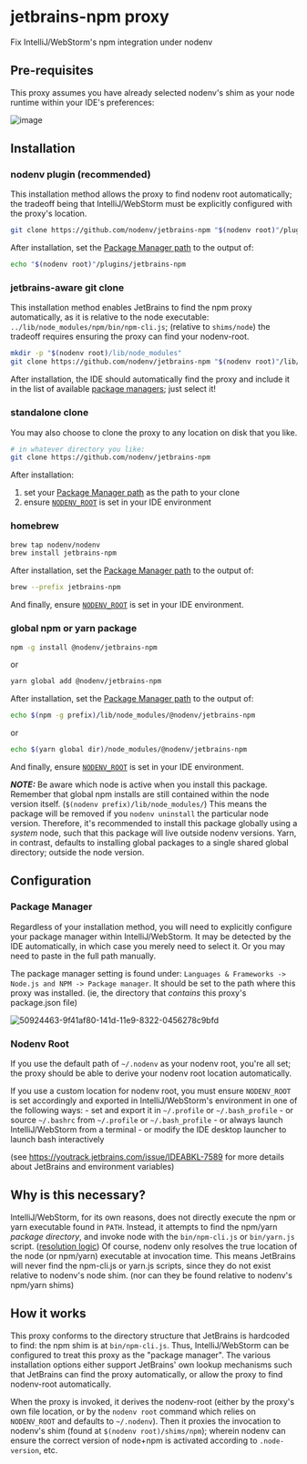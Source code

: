 # jetbrains-npm proxy

Fix IntelliJ/WebStorm's npm integration under nodenv

## Pre-requisites

This proxy assumes you have already selected nodenv's shim as your node runtime within your IDE's preferences:

![image](https://user-images.githubusercontent.com/119972/50924357-5984e700-141d-11e9-90bc-8d63dcb26287.png)

## Installation

### nodenv plugin (recommended)

This installation method allows the proxy to find nodenv root automatically;
the tradeoff being that IntelliJ/WebStorm must be explicitly configured with the proxy's location.

```sh
git clone https://github.com/nodenv/jetbrains-npm "$(nodenv root)"/plugins/jetbrains-npm
```

After installation, set the [Package Manager path](#Package-Manager) to the output of:

```sh
echo "$(nodenv root)"/plugins/jetbrains-npm
```

### jetbrains-aware git clone

This installation method enables JetBrains to find the npm proxy automatically, as it is relative to the node executable: `../lib/node_modules/npm/bin/npm-cli.js`; (relative to `shims/node`)
the tradeoff requires ensuring the proxy can find your nodenv-root.

```sh
mkdir -p "$(nodenv root)/lib/node_modules"
git clone https://github.com/nodenv/jetbrains-npm "$(nodenv root)"/lib/node_modules/npm
```

After installation, the IDE should automatically find the proxy and include it in the list of available [package managers](#Package-Manager); just select it!

### standalone clone

You may also choose to clone the proxy to any location on disk that you like.

```sh
# in whatever directory you like:
git clone https://github.com/nodenv/jetbrains-npm
```

After installation:
1. set your [Package Manager path](#Package-Manager) as the path to your clone
2. ensure [`NODENV_ROOT`](#Nodenv-Root) is set in your IDE environment


### homebrew

```sh
brew tap nodenv/nodenv
brew install jetbrains-npm
```

After installation, set the [Package Manager path](#Package-Manager) to the output of:

```sh
brew --prefix jetbrains-npm
```

And finally, ensure [`NODENV_ROOT`](#Nodenv-Root) is set in your IDE environment.

### global npm or yarn package

```sh
npm -g install @nodenv/jetbrains-npm
```

or

```sh
yarn global add @nodenv/jetbrains-npm
```

After installation, set the [Package Manager path](#Package-Manager) to the output of:

```sh
echo $(npm -g prefix)/lib/node_modules/@nodenv/jetbrains-npm
```

or

```sh
echo $(yarn global dir)/node_modules/@nodenv/jetbrains-npm
```

And finally, ensure [`NODENV_ROOT`](#Nodenv-Root) is set in your IDE environment.

*__NOTE:__*
Be aware which node is active when you install this package.
Remember that global npm installs are still contained within the node version itself. (`$(nodenv prefix)/lib/node_modules/`)
This means the package will be removed if you `nodenv uninstall` the particular node version.
Therefore, it's recommended to install this package globally using a _system_ node, such that this package will live outside nodenv versions.
Yarn, in contrast, defaults to installing global packages to a single shared global directory; outside the node version.

## Configuration

### Package Manager

Regardless of your installation method, you will need to explicitly configure your package manager within IntelliJ/WebStorm.
It may be detected by the IDE automatically, in which case you merely need to select it.
Or you may need to paste in the full path manually.

The package manager setting is found under: `Languages & Frameworks -> Node.js and NPM -> Package manager`.
It should be set to the path where this proxy was installed. (ie, the directory that _contains_ this proxy's package.json file)

![50924463-9f41af80-141d-11e9-8322-0456278c9bfd](https://user-images.githubusercontent.com/119972/50924683-47577880-141e-11e9-9438-e01bac8ad118.png)

### Nodenv Root

If you use the default path of `~/.nodenv` as your nodenv root, you're all set;
the proxy should be able to derive your nodenv root location automatically.

If you use a custom location for nodenv root, you must ensure `NODENV_ROOT` is set accordingly and exported in IntelliJ/WebStorm's environment in one of the following ways:
    - set and export it in `~/.profile` or `~/.bash_profile`
    - or source `~/.bashrc` from `~/.profile` or `~/.bash_profile`
    - or always launch IntelliJ/WebStorm from a terminal
    - or modify the IDE desktop launcher to launch bash interactively

(see https://youtrack.jetbrains.com/issue/IDEABKL-7589 for more details about JetBrains and environment variables)

## Why is this necessary?

IntelliJ/WebStorm, for its own reasons, does not directly execute the npm or yarn executable found in `PATH`.
Instead, it attempts to find the npm/yarn _package directory_, and invoke node with the `bin/npm-cli.js` or `bin/yarn.js` script.
([resolution logic](https://github.com/nodenv/nodenv/pull/129#discussion_r246391978))
Of course, nodenv only resolves the true location of the node (or npm/yarn) executable at invocation time.
This means JetBrains will never find the npm-cli.js or yarn.js scripts, since they do not exist relative to nodenv's node shim. (nor can they be found relative to nodenv's npm/yarn shims)

## How it works

This proxy conforms to the directory structure that JetBrains is hardcoded to find: the npm shim is at `bin/npm-cli.js`.
Thus, IntelliJ/WebStorm can be configured to treat this proxy as the "package manager".
The various installation options either support JetBrains' own lookup mechanisms such that JetBrains can find the proxy automatically, or allow the proxy to find nodenv-root automatically.

When the proxy is invoked, it derives the nodenv-root (either by the proxy's own file location, or by the `nodenv root` command which relies on `NODENV_ROOT` and defaults to `~/.nodenv`).
Then it proxies the invocation to nodenv's shim (found at `$(nodenv root)/shims/npm`); wherein nodenv can ensure the correct version of node+npm is activated according to `.node-version`, etc.
